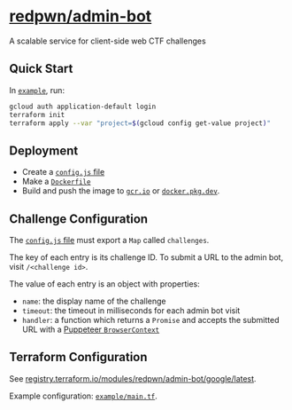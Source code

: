 # [redpwn/admin-bot](https://hub.docker.com/r/redpwn/admin-bot)

A scalable service for client-side web CTF challenges

## Quick Start

In [`example`](https://github.com/redpwn/admin-bot/tree/master/example), run:

```sh
gcloud auth application-default login
terraform init
terraform apply --var "project=$(gcloud config get-value project)"
```

## Deployment

* Create a [`config.js` file](#challenge-configuration)
* Make a [`Dockerfile`](https://github.com/redpwn/admin-bot/blob/master/example/Dockerfile)
* Build and push the image to [`gcr.io`](https://cloud.google.com/container-registry) or [`docker.pkg.dev`](https://cloud.google.com/artifact-registry).

## Challenge Configuration

The [`config.js` file](https://github.com/redpwn/admin-bot/blob/master/example/config.js) must export a `Map` called `challenges`.

The key of each entry is its challenge ID. To submit a URL to the admin bot, visit `/<challenge id>`.

The value of each entry is an object with properties:

* `name`: the display name of the challenge
* `timeout`: the timeout in milliseconds for each admin bot visit
* `handler`: a function which returns a `Promise` and accepts the submitted URL with a [Puppeteer `BrowserContext`](https://pptr.dev/#?show=api-class-browsercontext)

## Terraform Configuration

See [registry.terraform.io/modules/redpwn/admin-bot/google/latest](https://registry.terraform.io/modules/redpwn/admin-bot/google/latest).

Example configuration: [`example/main.tf`](https://github.com/redpwn/admin-bot/blob/master/example/main.tf).
